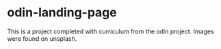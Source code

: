 # odin-landing-page

This is a project completed with curriculum from the odin project. Images were found on unsplash.